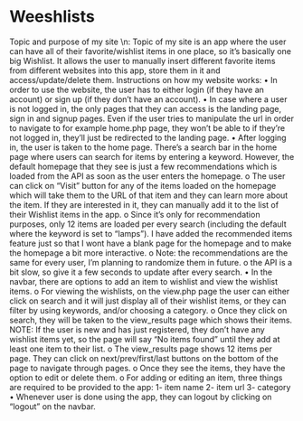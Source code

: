 # Weeshlists

Topic and purpose of my site \n:
Topic of my site is an app where the user can have all of their favorite/wishlist items in one place, so it’s basically one big Wishlist. It allows the user to manually insert different favorite items from different websites into this app, store them in it and access/update/delete them.
Instructions on how my website works:
• In order to use the website, the user has to either login (if they have an account) or sign up (if they don’t have an account).
• In case where a user is not logged in, the only pages that they can access is the landing page, sign in and signup pages. Even if the user tries to manipulate the url in order to navigate to for example home.php page, they won’t be able to if they’re not logged in, they’ll just be redirected to the landing page.
• After logging in, the user is taken to the home page. There’s a search bar in the home page where users can search for items by entering a keyword. However, the default homepage that they see is just a few recommendations which is loaded from the API as soon as the user enters the homepage.
  o The user can click on “Visit” button for any of the items loaded on the homepage which will take them to the URL of that item and they can learn more about the item. If they are interested in it, they can manually add it to the list of their Wishlist items in the app.
  o Since it’s only for recommendation purposes, only 12 items are loaded per every search (including the default where the keyword is set to “lamps”). I have added the recommended items feature just so that I wont have a blank page for the homepage and to make the homepage a bit more interactive.
  o Note: the recommendations are the same for every user, I’m planning to randomize them in future.
  o the API is a bit slow, so give it a few seconds to update after every search.
• In the navbar, there are options to add an item to wishlist and view the wishlist items. 
  o For viewing the wishlists, on the view.php page the user can either click on
  search and it will just display all of their wishlist items, or they can filter by using
  keywords, and/or choosing a category.
  o Once they click on search, they will be taken to the view_results page which
  shows their items. NOTE: If the user is new and has just registered, they don’t have any wishlist items yet, so the page will say “No items found” until they add at least one item to their list.
  o The view_results page shows 12 items per page. They can click on next/prev/first/last buttons on the bottom of the page to navigate through pages.
  o Once they see the items, they have the option to edit or delete them.
  o For adding or editing an item, three things are required to be provided to the
app: 1- item name 2- item url 3- category
• Whenever user is done using the app, they can logout by clicking on “logout” on the
navbar.
